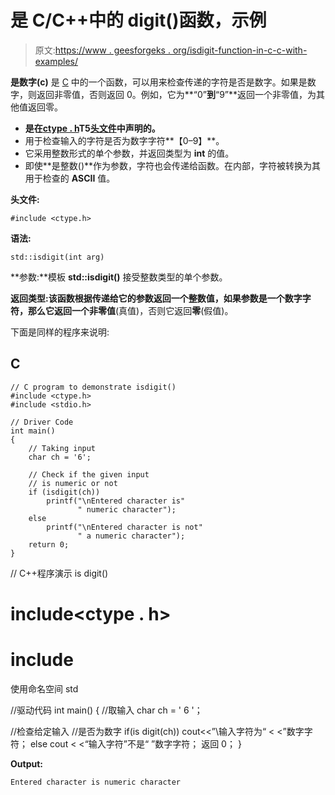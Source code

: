 # 是 C/C++中的 digit()函数，示例

> 原文:[https://www . geesforgeks . org/isdigit-function-in-c-c-with-examples/](https://www.geeksforgeeks.org/isdigit-function-in-c-c-with-examples/)

**是数字(c)** 是 [C](https://www.geeksforgeeks.org/c-programming-language/) 中的一个函数，可以用来检查传递的字符是否是数字。如果是数字，则返回非零值，否则返回 0。例如，它为**“0”**到**“9”**返回一个非零值，为其他值返回零。

*   **是在[ctype . h](https://www.geeksforgeeks.org/ctype-hcctype-library-in-c-c-with-examples/)**T5[头文件](https://www.geeksforgeeks.org/header-files-in-c-cpp-and-its-uses/)中声明的。****
*   用于检查输入的字符是否为数字字符**【0–9】**。
*   它采用整数形式的单个参数，并返回类型为 **int** 的值。
*   即使**是整数()**作为参数，字符也会传递给函数。在内部，字符被转换为其用于检查的 **ASCII** 值。

**头文件:**

```
#include <ctype.h>
```

**语法:**

```
std::isdigit(int arg)
```

**参数:**模板 **std::isdigit()** 接受整数类型的单个参数。

**返回类型:**该函数根据传递给它的参数返回一个整数值，如果参数是一个数字字符，那么它返回一个**非零值**(真值)，否则它返回**零**(假值)。

下面是同样的程序来说明:

## C

```
// C program to demonstrate isdigit()
#include <ctype.h>
#include <stdio.h>

// Driver Code
int main()
{
    // Taking input
    char ch = '6';

    // Check if the given input
    // is numeric or not
    if (isdigit(ch))
        printf("\nEntered character is"
               " numeric character");
    else
        printf("\nEntered character is not"
               " a numeric character");
    return 0;
}
```

// C++程序演示 is digit()
# include<ctype . h>
# include<iostream>
使用命名空间 std

//驱动代码
int main()
{
//取输入
char ch = ' 6 '；

//检查给定输入
//是否为数字
if(is digit(ch))
cout<<”\输入字符为“
< <”数字字符；
else
cout < <“输入字符”不是“
”数字字符；
返回 0；
}

**Output:**

```
Entered character is numeric character

```